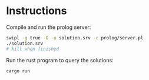 # Instructions

Compile and run the prolog server:

```bash
swipl -g true -O -o solution.srv -c prolog/server.pl
./solution.srv
# kill when finished
```

Run the rust program to query the solutions:

```bash
cargo run
```
